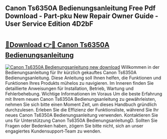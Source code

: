 ## Canon Ts6350A Bedienungsanleitung Free Pdf Download - Part-pku New Repair Owner Guide - User Service Edition 4D2bF

# <h2><a href="http://df4a68f.blite.top/?on=Canon+Ts6350A+Bedienungsanleitung">🔗Download 👉🔴 Canon Ts6350A Bedienungsanleitung</a></h2>

[![Canon Ts6350A Bedienungsanleitung new download](https://i.imgur.com/lujVjoI.png)](http://df4a68f.blite.top/?on=Canon+Ts6350A+Bedienungsanleitung)
Willkommen in der Bedienungsanleitung für Ihr kürzlich gekauftes Canon Ts6350A Bedienungsanleitung. Diese Anleitung soll Ihnen helfen, die Funktionen und Funktionen Ihres Produkts mühelos zu navigieren. Im Inneren finden Sie detaillierte Anweisungen für Installation, Betrieb, Wartung und Fehlerbehebung. Wichtige Informationen im Voraus Um die beste Erfahrung mit Ihrem neuen Canon Ts6350A Bedienungsanleitung zu gewährleisten, nehmen Sie sich bitte einen Moment Zeit, um dieses Handbuch gründlich durchzulesen. Erleben Sie die Effizienz der Funktionsliste, während Sie Ihr neues Canon Ts6350A Bedienungsanleitung verwenden. Kontaktieren Sie uns für Unterstützung Canon Ts6350A BedienungsanleitungD. Sollten Sie Fragen oder Bedenken haben, zögern Sie bitte nicht, sich an unser engagiertes Kundensupport-Team zu wenden.
